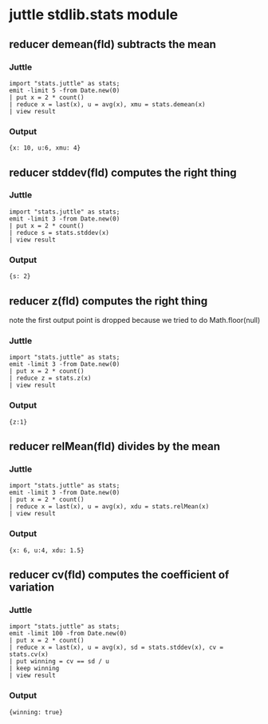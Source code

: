 juttle stdlib.stats module
====================================================

reducer demean(fld) subtracts the mean
------------------------------------------
### Juttle
    import "stats.juttle" as stats;
    emit -limit 5 -from Date.new(0)
    | put x = 2 * count()
    | reduce x = last(x), u = avg(x), xmu = stats.demean(x)
    | view result

### Output
    {x: 10, u:6, xmu: 4}

reducer stddev(fld) computes the right thing
------------------------------------------
### Juttle
    import "stats.juttle" as stats;
    emit -limit 3 -from Date.new(0)
    | put x = 2 * count()
    | reduce s = stats.stddev(x)
    | view result

### Output
    {s: 2}

reducer z(fld) computes the right thing
------------------------------------------
note the first output point is dropped because we
tried to do Math.floor(null)
### Juttle
    import "stats.juttle" as stats;
    emit -limit 3 -from Date.new(0)
    | put x = 2 * count()
    | reduce z = stats.z(x)
    | view result

### Output
    {z:1}

reducer relMean(fld) divides by the mean
------------------------------------------
### Juttle
    import "stats.juttle" as stats;
    emit -limit 3 -from Date.new(0)
    | put x = 2 * count()
    | reduce x = last(x), u = avg(x), xdu = stats.relMean(x)
    | view result

### Output
    {x: 6, u:4, xdu: 1.5}

reducer cv(fld) computes the coefficient of variation
------------------------------------------------------
### Juttle
    import "stats.juttle" as stats;
    emit -limit 100 -from Date.new(0)
    | put x = 2 * count()
    | reduce x = last(x), u = avg(x), sd = stats.stddev(x), cv = stats.cv(x)
    | put winning = cv == sd / u
    | keep winning
    | view result

### Output
    {winning: true}
